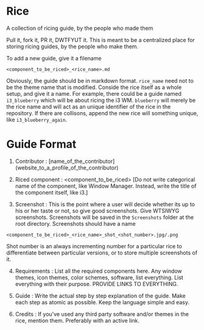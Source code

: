 # Rice
A collection of ricing guide, by the people who made them

Pull it, fork it, PR it, DWTFYUT it. This is meant to be a centralized place for storing ricing guides, by the people who make them.

To add a new guide, give it a filename 

```
<component_to_be_riced>_<rice_name>.md
```

Obviously, the guide should be in markdown format. `rice_name` need not to be the theme name that is modified. Conside the rice itself as a whole setup, and give it a name. For example, there could be a guide named `i3_blueberry` which will be about ricing the i3 WM. `blueberry` will merely be the rice name and will act as an unique identifier of the rice in the repository. If there are collisons, append the new rice will something unique, like `i3_blueberry_again`.

Guide Format
============

1. Contributor : [name_of_the_contributor] (website_to_a_profile_of_the_contributor)

2. Riced component : <component_to_be_riced> [Do not write categorical name of the component, like Window Manager. Instead, write the title of the component itself, like i3.]

3. Screenshot : This is the point where a user will decide whether its up to his or her taste or not, so give good screenshots. Give WTSIWYG screenshots. Screenshots will be saved in the `Screenshots` folder at the root directory. Screenshots should have a name 

```
<component_to_be_riced>_<rice_name>_shot_<shot_number>.jpg/.png
```

Shot number is an always incrementing number for a particular rice to differentiate between particular versions, or to store multiple screenshots of it.

4. Requirements : List all the required components here. Any window themes, icon themes, color schemes, software, list everything. List everything with their purpose. PROVIDE LINKS TO EVERYTHING.

5. Guide : Write the actual step by step explanation of the guide. Make each step as atomic as possible. Keep the language simple and easy.

6. Credits : If you've used any third party software and/or themes in the rice, mention them. Preferably with an active link.
